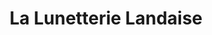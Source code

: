 ---
title: "La Lunetterie Landaise"
url: /soorts-hossegor/la-lunetterie-landaise/
shop: opticien
---